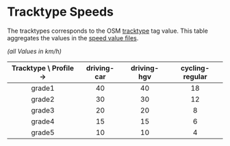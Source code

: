 # Tracktype Speeds
The tracktypes corresponds to the OSM [tracktype](https://wiki.openstreetmap.org/wiki/Key:tracktype) tag value.
This table aggregates the values in the [speed value files][svf].

_(all Values in km/h)_

  | Tracktype \ Profile -> | driving-car | driving-hgv | cycling-regular|
  |:----------------------:|:-----------:|:-----------:|:--------------:|
  |         grade1         |      40     |      40     |       18       |
  |         grade2         |      30     |      30     |       12       |
  |         grade3         |      20     |      20     |        8       |
  |         grade4         |      15     |      15     |        6       |
  |         grade5         |      10     |      10     |        4       |

[svf]: https://github.com/GIScience/openrouteservice/tree/master/ors-engine/src/main/resources/resources/services/routing/speed_limits
